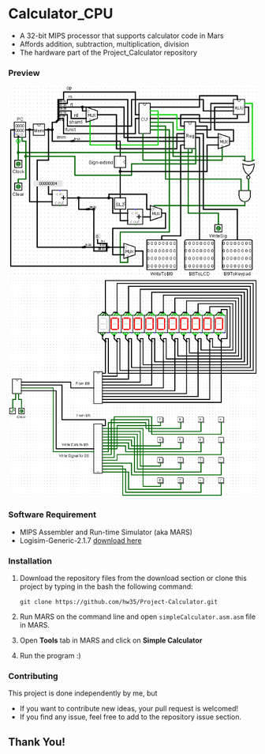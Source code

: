 # Calculator_CPU
* A 32-bit MIPS processor that supports calculator code in Mars
* Affords addition, subtraction, multiplication, division
* The hardware part of the Project_Calculator repository

### Preview
![CPU - screenshot](Screenshots/CPU.png)
![Main - screenshot](Screenshots/Main.png)

### Software Requirement
* MIPS Assembler and Run-time Simulator (aka MARS)
* Logisim-Generic-2.1.7 [download here](https://sourceforge.net/projects/circuit/files/2.7.x/2.7.1/logisim-generic-2.7.1.jar/download)

### Installation

1. Download the repository files from the download section or clone this project by typing in the bash the following command:

       git clone https://github.com/hw35/Project-Calculator.git
3. Run MARS on the command line and open `simpleCalculator.asm.asm` file in MARS.
4. Open **Tools** tab in MARS and click on **Simple Calculator**
5. Run the program :)

### Contributing
This project is done independently by me, but
- If you want to contribute new ideas, your pull request is welcomed!
- If you find any issue, feel free to add to the repository issue section.

## Thank You!
